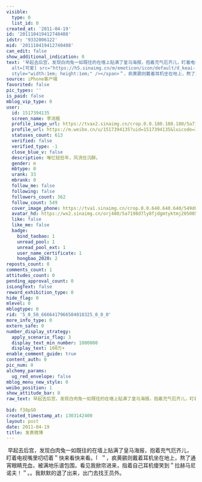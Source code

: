 ```yaml
---
visible:
  type: 0
  list_id: 0
created_at: '2011-04-19'
id: '201110419412740408'
idstr: '9332006122'
mid: '201110419412740408'
can_edit: false
show_additional_indication: 0
text: '早起去后宫，发现白肉兔一如既往的在墙上贴满了皇马海报，抱着充气厄齐儿，盯着电视嘴里叨叨着＂快来看快来看。<span class="url-icon"><img
  alt=[可爱] src="https://h5.sinaimg.cn/m/emoticon/icon/default/d_keai-9aae643ce8.png"
  style="width:1em; height:1em;" /></span>＂，疯黄鹂则戴着耳机坐在地上，熬了通宵眼睛充血，被满地乐谱包围，看见我掀帘进来，指着自己耳机傻笑到＂拉赫马尼诺夫！＂。。我默默的退了出来，出门去找王员外。 '
source: iPhone客户端
favorited: false
pic_types: ''
is_paid: false
mblog_vip_type: 0
user:
  id: 1517394135
  screen_name: 李消极
  profile_image_url: https://tvax2.sinaimg.cn/crop.0.0.180.180.180/5a7198d7ly8fjdgmtyktmj20500500so.jpg?KID=imgbed,tva&Expires=1606400094&ssig=R20FI%2FSL17
  profile_url: https://m.weibo.cn/u/1517394135?uid=1517394135&luicode=10000011&lfid=2304131517394135_-_WEIBO_SECOND_PROFILE_WEIBO
  statuses_count: 613
  verified: false
  verified_type: -1
  close_blue_v: false
  description: 唯忆轻狂年，风流任沉醉。
  gender: m
  mbtype: 0
  urank: 33
  mbrank: 0
  follow_me: false
  following: false
  followers_count: 362
  follow_count: 549
  cover_image_phone: https://tva1.sinaimg.cn/crop.0.0.640.640.640/549d0121tw1egm1kjly3jj20hs0hsq4f.jpg
  avatar_hd: https://wx2.sinaimg.cn/orj480/5a7198d7ly8fjdgmtyktmj20500500so.jpg
  like: false
  like_me: false
  badge:
    bind_taobao: 1
    unread_pool: 1
    unread_pool_ext: 1
    user_name_certificate: 1
    hongbao_2020: 2
reposts_count: 0
comments_count: 1
attitudes_count: 0
pending_approval_count: 0
isLongText: false
reward_exhibition_type: 0
hide_flag: 0
mlevel: 0
mblogtype: 0
rid: '5_0_50_6666417966504010325_0_0_0'
more_info_type: 0
extern_safe: 0
number_display_strategy:
  apply_scenario_flag: 3
  display_text_min_number: 1000000
  display_text: 100万+
enable_comment_guide: true
content_auth: 0
pic_num: 0
alchemy_params:
  ug_red_envelope: false
mblog_menu_new_style: 0
weibo_position: 1
show_attitude_bar: 0
raw_text: 早起去后宫，发现白肉兔一如既往的在墙上贴满了皇马海报，抱着充气厄齐儿，盯着电视嘴里叨叨着＂快来看快来看。[可爱]＂，疯黄鹂则戴着耳机坐在地上，熬了通宵眼睛充血，被满地乐谱包围，看见我掀帘进来，指着自己耳机傻笑到＂拉赫马尼诺夫！＂。。我默默的退了出来，出门去找王员外。
  ​​​
bid: f38pSO
created_timestamp_at: 1303142400
layout: post
date: 2011-04-19
title: 发表微博
---
```


![]()
早起去后宫，发现白肉兔一如既往的在墙上贴满了皇马海报，抱着充气厄齐儿，盯着电视嘴里叨叨着＂快来看快来看。<span class="url-icon"><img alt=[可爱] src="https://h5.sinaimg.cn/m/emoticon/icon/default/d_keai-9aae643ce8.png" style="width:1em; height:1em;" /></span>＂，疯黄鹂则戴着耳机坐在地上，熬了通宵眼睛充血，被满地乐谱包围，看见我掀帘进来，指着自己耳机傻笑到＂拉赫马尼诺夫！＂。。我默默的退了出来，出门去找王员外。 
